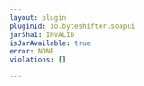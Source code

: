 ```yaml
---
layout: plugin
pluginId: io.byteshifter.soapui
jarSha1: INVALID
isJarAvailable: true
error: NONE
violations: []

---
```

